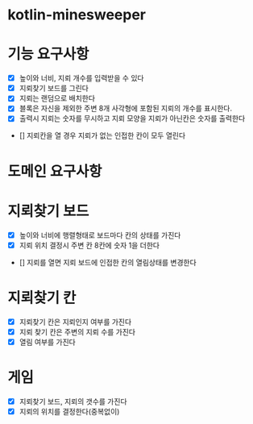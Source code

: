 # kotlin-minesweeper

# 기능 요구사항
- [x] 높이와 너비, 지뢰 개수를 입력받을 수 있다
- [x] 지뢰찾기 보드를 그린다
- [x] 지뢰는 랜덤으로 배치한다
- [x] 블록은 자신을 제외한 주변 8개 사각형에 포함된 지뢰의 개수를 표시한다.
- [x] 출력시 지뢰는 숫자를 무시하고 지뢰 모양을 지뢰가 아닌칸은 숫자를 출력한다
- [] 지뢰칸을 열 경우 지뢰가 없는 인접한 칸이 모두 열린다

# 도메인 요구사항

# 지뢰찾기 보드
- [x] 높이와 너비에 행렬형태로 보드마다 칸의 상태를 가진다
- [x] 지뢰 위치 결정시 주변 칸 8칸에 숫자 1을 더한다
- [] 지뢰를 열면 지뢰 보드에 인접한 칸의 열림상태를 변경한다

# 지뢰찾기 칸
- [x] 지뢰찾기 칸은 지뢰인지 여부를 가진다
- [x] 지뢰 찾기 칸은 주변의 지뢰 수를 가진다
- [x] 열림 여부를 가진다

# 게임
- [x] 지뢰찾기 보드, 지뢰의 갯수를 가진다
- [x] 지뢰의 위치를 결정한다(중복없이)